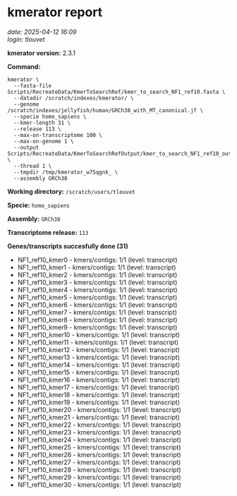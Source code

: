 # kmerator report
*date: 2025-04-12 16:09*  
*login: tlouvet*

**kmerator version:** 2.3.1

**Command:**

```
kmerator \
  --fasta-file Scripts/RecreateData/KmerToSearchRef/kmer_to_search_NF1_ref10.fasta \
  --datadir /scratch/indexes/kmerator/ \
  --genome /scratch/indexes/jellyfish/human/GRCh38_with_MT_canonical.jf \
  --specie homo_sapiens \
  --kmer-length 31 \
  --release 113 \
  --max-on-transcriptome 100 \
  --max-on-genome 1 \
  --output Scripts/RecreateData/KmerToSearchRefOutput/kmer_to_search_NF1_ref10_output \
  --thread 1 \
  --tmpdir /tmp/kmerator_w75qgnk_ \
  --assembly GRCh38
```

**Working directory:** `/scratch/users/tlouvet`

**Specie:** `homo_sapiens`

**Assembly:** `GRCh38`

**Transcriptome release:** `113`

**Genes/transcripts succesfully done (31)**

- NF1_ref10_kmer0 - kmers/contigs: 1/1 (level: transcript)
- NF1_ref10_kmer1 - kmers/contigs: 1/1 (level: transcript)
- NF1_ref10_kmer2 - kmers/contigs: 1/1 (level: transcript)
- NF1_ref10_kmer3 - kmers/contigs: 1/1 (level: transcript)
- NF1_ref10_kmer4 - kmers/contigs: 1/1 (level: transcript)
- NF1_ref10_kmer5 - kmers/contigs: 1/1 (level: transcript)
- NF1_ref10_kmer6 - kmers/contigs: 1/1 (level: transcript)
- NF1_ref10_kmer7 - kmers/contigs: 1/1 (level: transcript)
- NF1_ref10_kmer8 - kmers/contigs: 1/1 (level: transcript)
- NF1_ref10_kmer9 - kmers/contigs: 1/1 (level: transcript)
- NF1_ref10_kmer10 - kmers/contigs: 1/1 (level: transcript)
- NF1_ref10_kmer11 - kmers/contigs: 1/1 (level: transcript)
- NF1_ref10_kmer12 - kmers/contigs: 1/1 (level: transcript)
- NF1_ref10_kmer13 - kmers/contigs: 1/1 (level: transcript)
- NF1_ref10_kmer14 - kmers/contigs: 1/1 (level: transcript)
- NF1_ref10_kmer15 - kmers/contigs: 1/1 (level: transcript)
- NF1_ref10_kmer16 - kmers/contigs: 1/1 (level: transcript)
- NF1_ref10_kmer17 - kmers/contigs: 1/1 (level: transcript)
- NF1_ref10_kmer18 - kmers/contigs: 1/1 (level: transcript)
- NF1_ref10_kmer19 - kmers/contigs: 1/1 (level: transcript)
- NF1_ref10_kmer20 - kmers/contigs: 1/1 (level: transcript)
- NF1_ref10_kmer21 - kmers/contigs: 1/1 (level: transcript)
- NF1_ref10_kmer22 - kmers/contigs: 1/1 (level: transcript)
- NF1_ref10_kmer23 - kmers/contigs: 1/1 (level: transcript)
- NF1_ref10_kmer24 - kmers/contigs: 1/1 (level: transcript)
- NF1_ref10_kmer25 - kmers/contigs: 1/1 (level: transcript)
- NF1_ref10_kmer26 - kmers/contigs: 1/1 (level: transcript)
- NF1_ref10_kmer27 - kmers/contigs: 1/1 (level: transcript)
- NF1_ref10_kmer28 - kmers/contigs: 1/1 (level: transcript)
- NF1_ref10_kmer29 - kmers/contigs: 1/1 (level: transcript)
- NF1_ref10_kmer30 - kmers/contigs: 1/1 (level: transcript)
